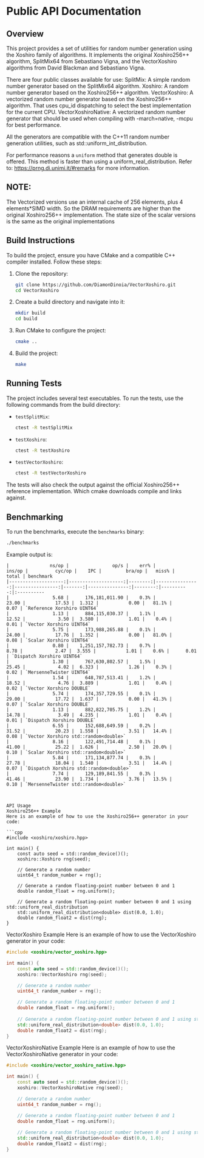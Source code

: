 # Public API Documentation

## Overview

This project provides a set of utilities for random number generation using the Xoshiro family of algorithms.
It implements the original Xoshiro256++ algorithm, SplitMix64 from Sebastiano Vigna, and the VectorXoshiro algorithms
from David Blackman and Sebastiano Vigna.

There are four public classes available for use:
SplitMix: A simple random number generator based on the SplitMix64 algorithm.
Xoshiro: A random number generator based on the Xoshiro256++ algorithm.
VectorXoshiro: A vectorized random number generator based on the Xoshiro256++ algorithm. That uses cpu_id dispatching to
select the best implementation for the current CPU.
VectorXoshiroNative: A vectorized random number generator that should be used when compiling with -march=native, -mcpu
for best performance.


All the generators are compatible with the C++11 random number generation utilities, such as std::uniform_int_distribution.

For performance reasons a `uniform` method that generates double is offered. This method is faster than using a uniform_real_distribution.
Refer to: https://prng.di.unimi.it/#remarks for more information.

## NOTE:

The Vectorized versions use an internal cache of 256 elements, plus 4 elements*SIMD width. So the DRAM requirements are
higher than the original Xoshiro256++ implementation.
The state size of the scalar versions is the same as the original implementations

## Build Instructions

To build the project, ensure you have CMake and a compatible C++ compiler installed. Follow these steps:

1. Clone the repository:
    ```sh
    git clone https://github.com/DiamonDinoia/VectorXoshiro.git
    cd VectorXoshiro
    ```

2. Create a build directory and navigate into it:
    ```sh
    mkdir build
    cd build
    ```

3. Run CMake to configure the project:
    ```sh
    cmake ..
    ```

4. Build the project:
    ```sh
    make
    ```

## Running Tests

The project includes several test executables. To run the tests, use the following commands from the build directory:

- `testSplitMix`:
    ```sh
    ctest -R testSplitMix
    ```

- `testXoshiro`:
    ```sh
    ctest -R testXoshiro
    ```

- `testVectorXoshiro`:
    ```sh
    ctest -R testVectorXoshiro
    ```

The tests will also check the output against the official Xoshiro256++ reference implementation. Which cmake downloads
compile and links against.

## Benchmarking

To run the benchmarks, execute the `benchmarks` binary:


```sh
./benchmarks

```

Example output is:

``` 
|               ns/op |                op/s |    err% |          ins/op |          cyc/op |    IPC |         bra/op |   miss% |     total | benchmark
|--------------------:|--------------------:|--------:|----------------:|----------------:|-------:|---------------:|--------:|----------:|:----------
|                5.68 |      176,181,011.90 |    0.3% |           23.00 |           17.53 |  1.312 |           0.00 |   81.1% |      0.07 | `Reference Xorshiro UINT64`
|                1.13 |      884,115,030.37 |    1.1% |           12.52 |            3.50 |  3.580 |           1.01 |    0.4% |      0.01 | `Vector Xorshiro UINT64`
|                5.75 |      173,988,265.88 |    0.1% |           24.00 |           17.76 |  1.352 |           0.00 |   81.0% |      0.08 | `Scalar Xorshiro UINT64`
|                0.80 |    1,251,157,782.73 |    0.7% |            8.78 |            2.47 |  3.555 |           1.01 |    0.6% |      0.01 | `Dispatch Xorshiro UINT64`
|                1.30 |      767,630,802.57 |    1.5% |           25.45 |            4.02 |  6.323 |           1.26 |    0.3% |      0.02 | `MersenneTwister UINT64`
|                1.54 |      648,787,513.41 |    1.2% |           18.52 |            4.76 |  3.889 |           1.01 |    0.4% |      0.02 | `Vector Xorshiro DOUBLE`
|                5.74 |      174,357,729.55 |    0.1% |           29.00 |           17.72 |  1.637 |           0.00 |   41.3% |      0.07 | `Scalar Xorshiro DOUBLE`
|                1.13 |      882,822,705.75 |    1.2% |           14.78 |            3.49 |  4.235 |           1.01 |    0.4% |      0.01 | `Dispatch Xorshiro DOUBLE`
|                6.55 |      152,688,649.59 |    0.2% |           31.52 |           20.23 |  1.558 |           3.51 |   14.4% |      0.08 | `Vector Xorshiro std::random<double>`
|                8.16 |      122,491,714.48 |    0.1% |           41.00 |           25.22 |  1.626 |           2.50 |   20.0% |      0.10 | `Scalar Xorshiro std::random<double>`
|                5.84 |      171,134,877.74 |    0.3% |           27.78 |           18.04 |  1.540 |           3.51 |   14.4% |      0.07 | `Dispatch Xorshiro std::random<double>`
|                7.74 |      129,189,841.55 |    0.3% |           41.46 |           23.90 |  1.734 |           3.76 |   13.5% |      0.10 | `MersenneTwister std::random<double>`



API Usage
Xoshiro256++ Example
Here is an example of how to use the Xoshiro256++ generator in your code:

```cpp
#include <xoshiro/xoshiro.hpp>

int main() {
    const auto seed = std::random_device()();
    xoshiro::Xoshiro rng(seed);

    // Generate a random number
    uint64_t random_number = rng();

    // Generate a random floating-point number between 0 and 1
    double random_float = rng.uniform();
    
    // Generate a random floating-point number between 0 and 1 using std::uniform_real_distribution
    std::uniform_real_distribution<double> dist(0.0, 1.0);
    double random_float2 = dist(rng);
}
```

VectorXoshiro Example
Here is an example of how to use the VectorXoshiro generator in your code:

```cpp
#include <xoshiro/vector_xoshiro.hpp>

int main() {
    const auto seed = std::random_device()();
    xoshiro::VectorXoshiro rng(seed);

    // Generate a random number
    uint64_t random_number = rng();

    // Generate a random floating-point number between 0 and 1
    double random_float = rng.uniform();
    
    // Generate a random floating-point number between 0 and 1 using std::uniform_real_distribution
    std::uniform_real_distribution<double> dist(0.0, 1.0);
    double random_float2 = dist(rng);
}
```

VectorXoshiroNative Example
Here is an example of how to use the VectorXoshiroNative generator in your code:

```cpp
#include <xoshiro/vector_xoshiro_native.hpp>

int main() {
    const auto seed = std::random_device()();
    xoshiro::VectorXoshiroNative rng(seed);

    // Generate a random number
    uint64_t random_number = rng();

    // Generate a random floating-point number between 0 and 1
    double random_float = rng.uniform();
    
    // Generate a random floating-point number between 0 and 1 using std::uniform_real_distribution
    std::uniform_real_distribution<double> dist(0.0, 1.0);
    double random_float2 = dist(rng);
}

```